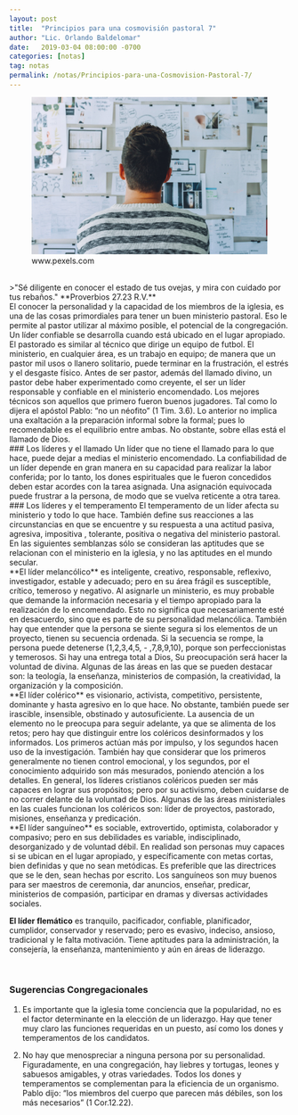 ```yaml
---
layout: post
title:  "Principios para una cosmovisión pastoral 7"
author: "Lic. Orlando Baldelomar"
date:   2019-03-04 08:00:00 -0700
categories: [notas]
tag: notas
permalink: /notas/Principios-para-una-Cosmovision-Pastoral-7/
---
```


<figure>
<img src="/assets/img/cosmovision.jpeg" class="img-fluid" alt="Responsive image">
<figcaption>www.pexels.com</figcaption>
</figure>

<br>
>"Sé diligente en conocer el estado de tus ovejas, y mira con cuidado por tus rebaños."
**Proverbios 27.23 R.V.**

<br>
El conocer la personalidad y la capacidad de los miembros de la iglesia, es una de las cosas primordiales para tener un buen ministerio pastoral.  Eso le permite al pastor utilizar al máximo posible, el potencial de la congregación. Un líder confiable se desarrolla cuando está ubicado en el lugar apropiado. El pastorado es similar al técnico que dirige un equipo de futbol.   El ministerio, en cualquier área, es un trabajo en equipo; de manera que un pastor mil usos o llanero solitario, puede terminar en la frustración, el estrés y el desgaste físico.
Antes de ser pastor, además del llamado divino, un pastor debe haber experimentado como creyente,  el ser un líder responsable y confiable en el ministerio encomendado.   Los mejores técnicos son aquellos que primero fueron buenos jugadores.   Tal como lo dijera el apóstol Pablo:  “no un néofito” (1 Tim. 3.6).
Lo anterior no implica una exaltación a la preparación informal sobre la formal; pues lo recomendable es el equilibrio entre ambas.  No obstante, sobre ellas está el llamado de Dios.

<br>
### Los líderes y el llamado
Un líder que no tiene el llamado para lo que hace, puede dejar a medias el ministerio encomendado. La confiabilidad de un líder depende en gran manera en su capacidad para realizar la labor conferida; por lo tanto, los dones espirituales que le fueron concedidos deben estar acordes con la tarea asignada. Una asignación equivocada puede frustrar a la persona, de modo que se vuelva reticente a otra tarea.  

<br>
### Los líderes y el temperamento
El temperamento de un líder afecta su ministerio y todo lo que hace.   También define sus reacciones a las circunstancias en que se encuentre y su respuesta a una actitud pasiva, agresiva, impositiva , tolerante, positiva o negativa del ministerio pastoral. En las siguientes  semblanzas sólo se consideran las aptitudes que se relacionan con el ministerio en la iglesia, y no las aptitudes en el mundo secular.

<br>
**El líder melancólico** es inteligente, creativo, responsable, reflexivo, investigador, estable y adecuado; pero en su área frágil es susceptible, crítico, temeroso y negativo. Al asignarle un ministerio, es  muy probable que demande la información necesaria y el tiempo apropiado para la realización de lo encomendado. Esto no significa que necesariamente esté en desacuerdo, sino que es parte de su personalidad melancólica.  También hay que entender que la persona se siente segura si los elementos de un proyecto, tienen su secuencia ordenada.  Si la secuencia se rompe, la persona  puede detenerse (1,2,3,4,5, - ,7,8,9,10), porque son perfeccionistas y temerosos.  Si hay una entrega total a Dios, Su preocupación será hacer la voluntad de divina.  Algunas de las áreas en las que se pueden  destacar son: la teología, la enseñanza, ministerios de compasión, la creatividad, la organización y la composición.

<br>
**El líder colérico** es visionario, activista, competitivo, persistente, dominante y hasta agresivo en lo que hace. No obstante, también puede ser irascible, insensible, obstinado y autosuficiente. La ausencia de un elemento no le preocupa para seguir adelante, ya que se alimenta de los retos; pero hay que distinguir entre los coléricos desinformados y los informados. Los primeros actúan más por impulso, y los segundos hacen uso de la investigación. También  hay que considerar que los primeros generalmente no tienen control emocional, y los segundos, por el conocimiento adquirido son más mesurados, poniendo atención a los detalles.
En general, los líderes cristianos coléricos pueden ser más capaces en lograr sus propósitos; pero por  su activismo,  deben cuidarse de no correr  delante de la voluntad de Dios.  Algunas de las áreas ministeriales en las cuales funcionan los coléricos son: líder de proyectos, pastorado, misiones, enseñanza y predicación.

<br>
**El líder sanguíneo** es sociable, extrovertido, optimista, colaborador y compasivo; pero en sus debilidades es variable, indisciplinado, desorganizado y de voluntad débil.  En realidad son personas muy capaces si se ubican en el lugar apropiado,  y específicamente con metas cortas, bien definidas y que no sean metódicas. Es preferible que las directrices que se le den, sean hechas por escrito.  Los sanguíneos son muy buenos para ser maestros de ceremonia, dar anuncios, enseñar, predicar, ministerios de compasión, participar en dramas y diversas actividades sociales.

**El líder flemático** es tranquilo, pacificador, confiable, planificador, cumplidor, conservador y reservado; pero es evasivo, indeciso, ansioso, tradicional y le falta motivación.  Tiene aptitudes para la  administración, la consejería, la enseñanza, mantenimiento y aún en áreas de liderazgo. 

<br>
<h3 class="text-center">Sugerencias Congregacionales</h3>

1. Es importante que la iglesia tome conciencia que la popularidad, no es el factor determinante en la elección de un liderazgo.   Hay que tener muy claro las funciones requeridas en un puesto, así como los dones y temperamentos de los candidatos.


2. No hay que menospreciar a ninguna persona por su personalidad.  Figuradamente, en una congregación, hay liebres y tortugas, leones y sabuesos amigables, y otras variedades.  Todos los dones y temperamentos se  complementan para la eficiencia de un organismo. Pablo dijo: “los miembros del cuerpo que parecen más débiles, son los más necesarios”  (1 Cor.12.22).


<br>

